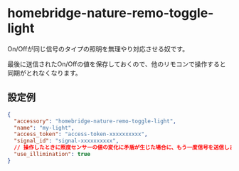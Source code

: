 # homebridge-nature-remo-toggle-light

On/Offが同じ信号のタイプの照明を無理やり対応させる奴です。

最後に送信されたOn/Offの値を保存しておくので、他のリモコンで操作すると同期がとれなくなります。

## 設定例

```json
{
  "accessory": "homebridge-nature-remo-toggle-light",
  "name": "my-light",
  "access_token": "access-token-xxxxxxxxxx",
  "signal_id": "signal-xxxxxxxxxx",
  // 操作したときに照度センサーの値の変化に矛盾が生じた場合に、もう一度信号を送信します。
  "use_illimination": true
}
```
